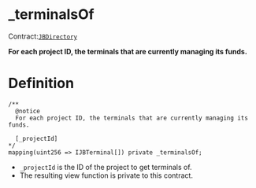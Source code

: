 # \_terminalsOf

Contract:[`JBDirectory`](../)‌

**For each project ID, the terminals that are currently managing its funds.**

# Definition

```solidity
/** 
  @notice 
  For each project ID, the terminals that are currently managing its funds.

  [_projectId]
*/
mapping(uint256 => IJBTerminal[]) private _terminalsOf;
```

* `_projectId` is the ID of the project to get terminals of.
* The resulting view function is private to this contract.
